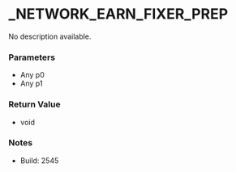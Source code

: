 # _NETWORK_EARN_FIXER_PREP

No description available.

### Parameters
* Any p0
* Any p1

### Return Value
* void

### Notes
* Build: 2545

